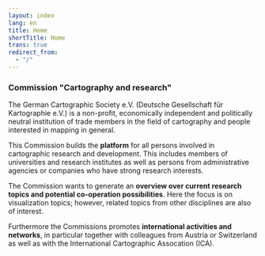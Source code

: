 ```yaml
---
layout: index
lang: en
title: Home
shortTitle: Home
trans: true
redirect_from:
  - "/"
---
```

### Commission "Cartography and research"

The German Cartographic Society e.V. (Deutsche Gesellschaft für Kartographie e.V.) is a non-profit, economically independent and politically neutral institution of trade members in the field of cartography and people interested in mapping in general.

This Commission builds the **platform** for all persons involved in cartographic research and development. This includes members of universities and research institutes as well as persons from administrative agencies or companies who have strong research interests.

The Commission wants to generate an **overview over current research topics and potential co-operation possibilities**. Here the focus is on visualization topics; however, related topics from other disciplines are also of interest.

Furthermore the Commissions promotes **international activities and networks**, in particular together with colleagues from Austria or Switzerland as well as with the International Cartographic Assocation (ICA).